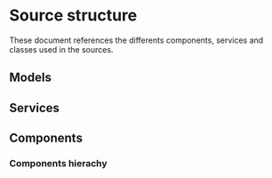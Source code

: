 # Source structure

These document references the differents components, services and classes used in the sources.

## Models

## Services

## Components

### Components hierachy